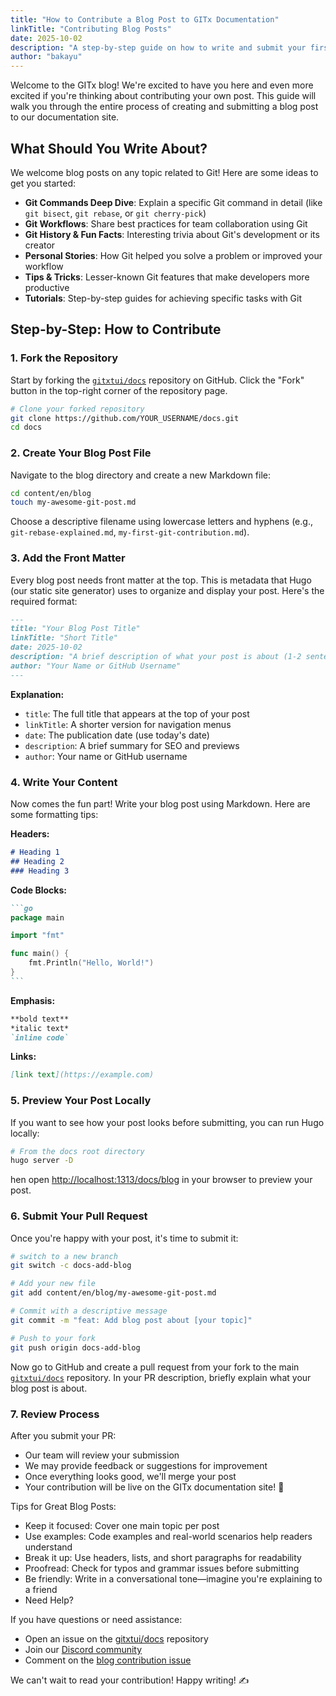 ```yaml
---
title: "How to Contribute a Blog Post to GITx Documentation"
linkTitle: "Contributing Blog Posts"
date: 2025-10-02
description: "A step-by-step guide on how to write and submit your first blog post to the GITx documentation site."
author: "bakayu"
---
```


Welcome to the GITx blog! We're excited to have you here and even more excited if you're thinking about contributing your own post. This guide will walk you through the entire process of creating and submitting a blog post to our documentation site.

## What Should You Write About?

We welcome blog posts on any topic related to Git! Here are some ideas to get you started:

- **Git Commands Deep Dive**: Explain a specific Git command in detail (like `git bisect`, `git rebase`, or `git cherry-pick`)
- **Git Workflows**: Share best practices for team collaboration using Git
- **Git History & Fun Facts**: Interesting trivia about Git's development or its creator
- **Personal Stories**: How Git helped you solve a problem or improved your workflow
- **Tips & Tricks**: Lesser-known Git features that make developers more productive
- **Tutorials**: Step-by-step guides for achieving specific tasks with Git

## Step-by-Step: How to Contribute

### 1. Fork the Repository

Start by forking the [`gitxtui/docs`](https://github.com/gitxtui/docs) repository on GitHub. Click the "Fork" button in the top-right corner of the repository page.

```bash
# Clone your forked repository
git clone https://github.com/YOUR_USERNAME/docs.git
cd docs
```

### 2. Create Your Blog Post File

Navigate to the blog directory and create a new Markdown file:

```bash
cd content/en/blog
touch my-awesome-git-post.md
```

Choose a descriptive filename using lowercase letters and hyphens (e.g., `git-rebase-explained.md`, `my-first-git-contribution.md`).

### 3. Add the Front Matter

Every blog post needs front matter at the top. This is metadata that Hugo (our static site generator) uses to organize and display your post. Here's the required format:

```markdown
---
title: "Your Blog Post Title"
linkTitle: "Short Title"
date: 2025-10-02
description: "A brief description of what your post is about (1-2 sentences)."
author: "Your Name or GitHub Username"
---
```

**Explanation:**
- `title`: The full title that appears at the top of your post
- `linkTitle`: A shorter version for navigation menus
- `date`: The publication date (use today's date)
- `description`: A brief summary for SEO and previews
- `author`: Your name or GitHub username

### 4. Write Your Content

Now comes the fun part! Write your blog post using Markdown. Here are some formatting tips:

**Headers:**
```markdown
# Heading 1
## Heading 2
### Heading 3
```

**Code Blocks:**
````markdown
```go
package main

import "fmt"

func main() {
    fmt.Println("Hello, World!")
}
```
````

**Emphasis:**
````markdown
**bold text**
*italic text*
`inline code`
````

**Links:**
````markdown
[link text](https://example.com)
````

### 5. Preview Your Post Locally

If you want to see how your post looks before submitting, you can run Hugo locally:

```sh
# From the docs root directory
hugo server -D
```

hen open [http://localhost:1313/docs/blog](http://localhost:1313/docs/blog) in your browser to preview your post.

### 6. Submit Your Pull Request

Once you're happy with your post, it's time to submit it:

```sh
# switch to a new branch
git switch -c docs-add-blog

# Add your new file
git add content/en/blog/my-awesome-git-post.md

# Commit with a descriptive message
git commit -m "feat: Add blog post about [your topic]"

# Push to your fork
git push origin docs-add-blog
```

Now go to GitHub and create a pull request from your fork to the main [`gitxtui/docs`](https://github.com/gitxtui/docs) repository. In your PR description, briefly explain what your blog post is about.

### 7. Review Process

After you submit your PR:

- Our team will review your submission
- We may provide feedback or suggestions for improvement
- Once everything looks good, we'll merge your post
- Your contribution will be live on the GITx documentation site! 🎉

Tips for Great Blog Posts:

- Keep it focused: Cover one main topic per post
- Use examples: Code examples and real-world scenarios help readers understand
- Break it up: Use headers, lists, and short paragraphs for readability
- Proofread: Check for typos and grammar issues before submitting
- Be friendly: Write in a conversational tone—imagine you're explaining to a friend
- Need Help?

If you have questions or need assistance:

- Open an issue on the [gitxtui/docs](https://github.com/gitxtui/docs) repository
- Join our [Discord community](https://discord.gg/DphdFXd3Bh)
- Comment on the [blog contribution issue](https://github.com/gitxtui/docs/issues/13)

We can't wait to read your contribution! Happy writing! ✍️

